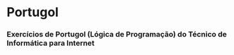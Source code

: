# Portugol

<h3>Exercícios de Portugol (Lógica de Programação) do Técnico de Informática para Internet</h3>
